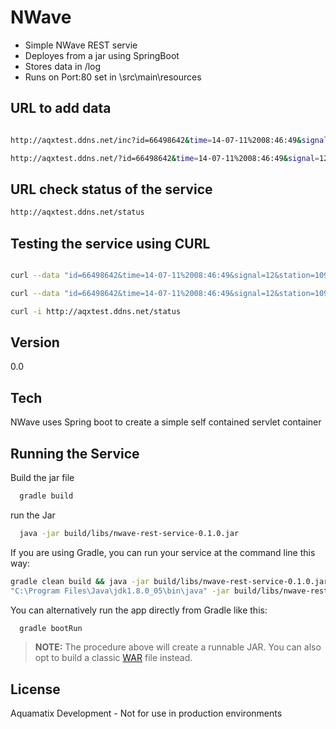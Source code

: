 NWave
=========



  - Simple NWave REST servie
  - Deployes from a jar using SpringBoot
  - Stores data in /log
  - Runs on Port:80 set in \src\main\resources


URL to add data
-----------

```sh

http://aqxtest.ddns.net/inc?id=66498642&time=14-07-11%2008:46:49&signal=12&station=1096&data=28000000000000000000000

http://aqxtest.ddns.net/?id=66498642&time=14-07-11%2008:46:49&signal=12&station=1096&data=28000000000000000000000
```


URL check status of the service
-----------

```sh
http://aqxtest.ddns.net/status

```

Testing the service using CURL
-----------

```sh

curl --data "id=66498642&time=14-07-11%2008:46:49&signal=12&station=1096&data=28000000000000000000000"  http://aqxtest.ddns.net

curl --data "id=66498642&time=14-07-11%2008:46:49&signal=12&station=1096&data=28000000000000000000000"  http://aqxtest.ddns.net/inc

curl -i http://aqxtest.ddns.net/status

```

Version
----

0.0

Tech
-----------

NWave uses Spring boot to create a simple self contained servlet container

Running the Service
--------------

Build the jar file

```sh
  gradle build

```

run the Jar


```sh
  java -jar build/libs/nwave-rest-service-0.1.0.jar

```

If you are using Gradle, you can run your service at the command line this way:

```sh
gradle clean build && java -jar build/libs/nwave-rest-service-0.1.0.jar
"C:\Program Files\Java\jdk1.8.0_05\bin\java" -jar build/libs/nwave-rest-service-0.1.0.jar

```



You can alternatively run the app directly from Gradle like this:

```sh
  gradle bootRun
```



> **NOTE:**
>  The procedure above will create a runnable JAR. You can also opt to build a classic [WAR](http://spring.io/guides/gs/convert-jar-to-war/) file instead.

License
----

Aquamatix Development - Not for use in production environments


